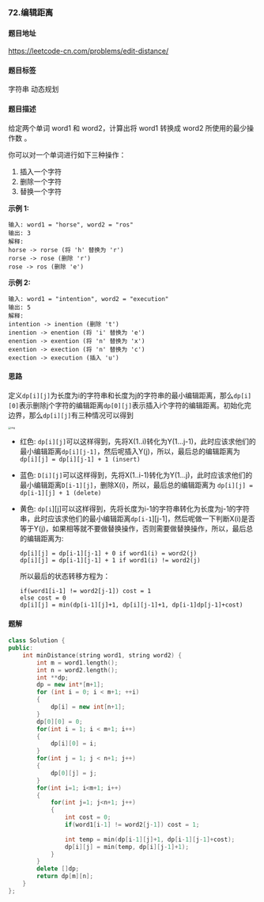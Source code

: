 ### 72.编辑距离

#### 题目地址

https://leetcode-cn.com/problems/edit-distance/

#### 题目标签

字符串	动态规划

#### 题目描述

给定两个单词 word1 和 word2，计算出将 word1 转换成 word2 所使用的最少操作数 。

你可以对一个单词进行如下三种操作：

1. 插入一个字符
2. 删除一个字符
3. 替换一个字符

**示例 1:**

```
输入: word1 = "horse", word2 = "ros"
输出: 3
解释: 
horse -> rorse (将 'h' 替换为 'r')
rorse -> rose (删除 'r')
rose -> ros (删除 'e')
```

**示例 2:**

```
输入: word1 = "intention", word2 = "execution"
输出: 5
解释: 
intention -> inention (删除 't')
inention -> enention (将 'i' 替换为 'e')
enention -> exention (将 'n' 替换为 'x')
exention -> exection (将 'n' 替换为 'c')
exection -> execution (插入 'u')
```

#### 思路

定义`dp[i][j]`为长度为i的字符串和长度为j的字符串的最小编辑距离，那么`dp[i][0]`表示删除j个字符的编辑距离`dp[0][j]`表示插入i个字符的编辑距离。初始化完边界，那么`dp[i][j]`有三种情况可以得到

<img src="https://upload-images.jianshu.io/upload_images/9371887-43b34db08c2b1729.png?imageMogr2/auto-orient/strip|imageView2/2/w/1200/format/webp" alt="img" style="zoom: 33%;" />

- 红色: `dp[i][j]`可以这样得到，先将X(1..i)转化为Y(1...j-1)，此时应该求他们的最小编辑距离`dp[i][j-1]`，然后呢插入Y(j)，所以，最后总的编辑距离为
  `dp[i][j] = dp[i][j-1] + 1 (insert)`

- 蓝色: `D[i][j]`可以这样得到，先将X(1..i-1)转化为Y(1…j)，此时应该求他们的最小编辑距离`D[i-1][j]`，删除X(i)，所以，最后总的编辑距离为
  `dp[i][j] = dp[i-1][j] + 1 (delete)`

- 黄色: `dp[i`][j]可以这样得到，先将长度为i-1的字符串转化为长度为j-1的字符串，此时应该求他们的最小编辑距离`dp[i-1`][j-1]，然后呢做一下判断X(i)是否等于Y(j)，如果相等就不要做替换操作，否则需要做替换操作，所以，最后总的编辑距离为:

  ```
  dp[i][j] = dp[i-1][j-1] + 0 if word1(i) = word2(j)
  dp[i][j] = dp[i-1][j-1] + 1 if word1(i) != word2(j) 
  ```

  所以最后的状态转移方程为：

  ```
  if(word1[i-1] != word2[j-1]) cost = 1
  else cost = 0
  dp[i][j] = min(dp[i-1][j]+1, dp[i][j-1]+1, dp[i-1]dp[j-1]+cost)
  ```

#### 题解

```c++
class Solution {
public:
    int minDistance(string word1, string word2) {
        int m = word1.length();
        int n = word2.length();
        int **dp;
        dp = new int*[m+1];   
        for (int i = 0; i < m+1; ++i)
        {
            dp[i] = new int[n+1];
        }
        dp[0][0] = 0;
        for(int i = 1; i < m+1; i++)
        {
            dp[i][0] = i;
        }
        for(int j = 1; j < n+1; j++)
        {
            dp[0][j] = j;
        }
        for(int i=1; i<m+1; i++)
        {
            for(int j=1; j<n+1; j++)
            {
                int cost = 0;
                if(word1[i-1] != word2[j-1]) cost = 1;
                
                int temp = min(dp[i-1][j]+1, dp[i-1][j-1]+cost);
                dp[i][j] = min(temp, dp[i][j-1]+1);
            }
        }
        delete []dp;
        return dp[m][n];
    }
};
```

